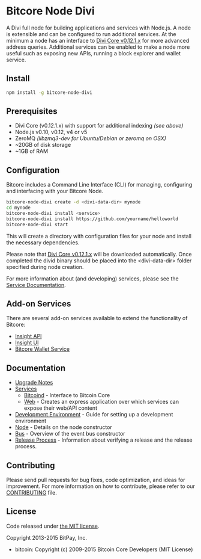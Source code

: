 Bitcore Node Divi
============

A Divi full node for building applications and services with Node.js. A node is extensible and can be configured to run additional services. At the minimum a node has an interface to [Divi Core v0.12.1.x](https://github.com/divicoin/divi/) for more advanced address queries. Additional services can be enabled to make a node more useful such as exposing new APIs, running a block explorer and wallet service.

## Install

```bash
npm install -g bitcore-node-divi
```

## Prerequisites

- Divi Core (v0.12.1.x) with support for additional indexing *(see above)*
- Node.js v0.10, v0.12, v4 or v5
- ZeroMQ *(libzmq3-dev for Ubuntu/Debian or zeromq on OSX)*
- ~20GB of disk storage
- ~1GB of RAM

## Configuration

Bitcore includes a Command Line Interface (CLI) for managing, configuring and interfacing with your Bitcore Node.

```bash
bitcore-node-divi create -d <divi-data-dir> mynode
cd mynode
bitcore-node-divi install <service>
bitcore-node-divi install https://github.com/yourname/helloworld
bitcore-node-divi start
```

This will create a directory with configuration files for your node and install the necessary dependencies.

Please note that [Divi Core v0.12.1.x](https://github.com/divicoin/divi/tree/v0.12.1.x) will be downloaded automatically. Once completed the divid binary should be placed into the &lt;divi-data-dir&gt; folder specified during node creation.

For more information about (and developing) services, please see the [Service Documentation](docs/services.md).

## Add-on Services

There are several add-on services available to extend the functionality of Bitcore:

- [Insight API](https://github.com/dashpay/insight-api-divi/tree/master)
- [Insight UI](https://github.com/dashpay/insight-ui-divi/tree/master)
- [Bitcore Wallet Service](https://github.com/dashpay/bitcore-wallet-service/tree/master)

## Documentation

- [Upgrade Notes](docs/upgrade.md)
- [Services](docs/services.md)
  - [Bitcoind](docs/services/bitcoind.md) - Interface to Bitcoin Core
  - [Web](docs/services/web.md) - Creates an express application over which services can expose their web/API content
- [Development Environment](docs/development.md) - Guide for setting up a development environment
- [Node](docs/node.md) - Details on the node constructor
- [Bus](docs/bus.md) - Overview of the event bus constructor
- [Release Process](docs/release.md) - Information about verifying a release and the release process.

## Contributing

Please send pull requests for bug fixes, code optimization, and ideas for improvement. For more information on how to contribute, please refer to our [CONTRIBUTING](https://github.com/bitpay/bitcore/blob/master/CONTRIBUTING.md) file.

## License

Code released under [the MIT license](https://github.com/bitpay/bitcore-node-divi/blob/master/LICENSE).

Copyright 2013-2015 BitPay, Inc.

- bitcoin: Copyright (c) 2009-2015 Bitcoin Core Developers (MIT License)

